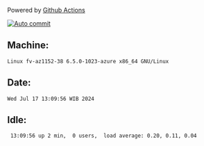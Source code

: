 Powered by [Github Actions](https://github.com/features/actions)

[![Auto commit](https://github.com/hiage/workstation/workflows/Auto%20commit/badge.svg)](https://github.com/hiage/workstation/actions?query=workflow%3A%22Auto+commit%22)

## Machine:
```
Linux fv-az1152-38 6.5.0-1023-azure x86_64 GNU/Linux
```
## Date:
```
Wed Jul 17 13:09:56 WIB 2024
```
## Idle:
```
 13:09:56 up 2 min,  0 users,  load average: 0.20, 0.11, 0.04
```
